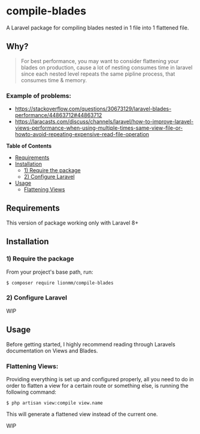 # compile-blades

A Laravel package for compiling blades nested in 1 file into 1 flattened file.

## Why?

> For best performance, you may want to consider flattening your blades on production, cause a lot of nesting consumes time in laravel
> since each nested level repeats the same pipline process, that consumes time & memory.

### Example of problems:

- https://stackoverflow.com/questions/30673129/laravel-blades-performance/44863712#44863712
- https://laracasts.com/discuss/channels/laravel/how-to-improve-laravel-views-performance-when-using-multiple-times-same-view-file-or-howto-avoid-repeating-expensive-read-file-operation

**Table of Contents**

- [Requirements](#requirements)
- [Installation](#installation)
    - [1) Require the package](#1-require-the-package)
    - [2) Configure Laravel](#2-configure-laravel)
- [Usage](#usage)
    - [Flattening Views](#flattening-views)

## Requirements

This version of package working only with Laravel 8+

## Installation

### 1) Require the package

From your project's base path, run:

    $ composer require lionmm/compile-blades

### 2) Configure Laravel

WIP

## Usage

Before getting started, I highly recommend reading through Laravels documentation on Views and Blades.

### Flattening Views:

Providing everything is set up and configured properly, all you need to do in order to flatten a view for a certain
route or something else, is running the following command:

    $ php artisan view:compile view.name

This will generate a flattened view instead of the current one.

WIP